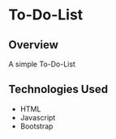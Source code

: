 # To-Do-List

## Overview
A simple To-Do-List

## Technologies Used
* HTML
* Javascript
* Bootstrap
